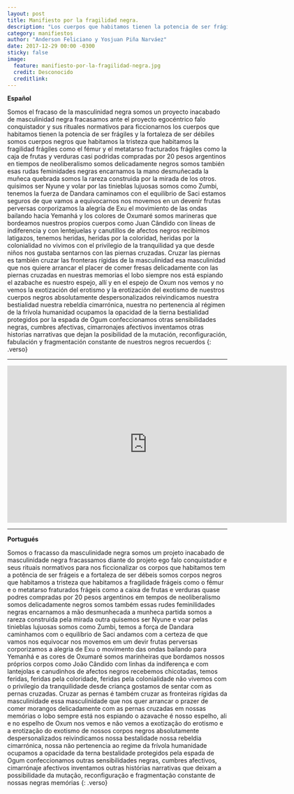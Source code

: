 ```yaml
---
layout: post
title: Manifiesto por la fragilidad negra.
description: "Los cuerpos que habitamos tienen la potencia de ser frágiles y la fortaleza de ser débiles somos cuerpos negros que habitamos la tristeza, que habitamos la fragilidad"
category: manifiestos
author: "Anderson Feliciano y Yosjuan Piña Narváez"
date: 2017-12-29 00:00 -0300
sticky: false
image:
  feature: manifiesto-por-la-fragilidad-negra.jpg
  credit: Desconocido
  creditlink:
---
```

**Español**

Somos el fracaso de la masculinidad negra
somos un proyecto inacabado de masculinidad negra
fracasamos ante el proyecto egocéntrico falo conquistador
y sus rituales normativos para ficcionarnos
los cuerpos que habitamos tienen la potencia de ser frágiles
y la fortaleza de ser débiles
somos cuerpos negros que habitamos la tristeza
que habitamos la fragilidad
frágiles como el fémur y el metatarso fracturados
frágiles como la caja de frutas y verduras casi podridas
compradas por 20 pesos argentinos en tiempos de neoliberalismo
somos delicadamente negros
somos también esas rudas feminidades negras
encarnamos la mano desmuñecada
la muñeca quebrada
somos la rareza construida por la mirada de los otros.
quisimos ser Nyune
y volar por las tinieblas lujuosas
somos como Zumbi, tenemos la fuerza de Dandara
caminamos con el equilibrio de Saci
estamos seguros de que vamos a equivocarnos
nos movemos en un devenir frutas perversas
corporizamos la alegría de Exu
el movimiento de las ondas bailando hacia Yemanhá y los colores de Oxumaré
somos marineras que bordeamos nuestros propios cuerpos como Juan Cândido
con líneas de indiferencia y con lentejuelas y canutillos de afectos negros
recibimos latigazos, tenemos heridas, heridas por la coloridad, heridas por la colonialidad
no vivimos con el privilegio de la tranquilidad
ya que desde niños nos gustaba sentarnos con las piernas cruzadas.
Cruzar las piernas es también cruzar las fronteras rígidas de la masculinidad
esa masculinidad que nos quiere arrancar el placer de comer fresas
delicadamente con las piernas cruzadas
en nuestras memorias el lobo siempre nos está espiando
el azabache es nuestro espejo, allí y en el espejo de Oxum nos vemos
y no vemos la exotización del erotismo y la erotización del exotismo
de nuestros cuerpos negros absolutamente despersonalizados
reivindicamos nuestra bestialidad
nuestra rebeldía cimarrónica, nuestra no pertenencia al régimen de la frívola humanidad
ocupamos la opacidad de la tierna bestialidad
protegidos por la espada de Ogum
confeccionamos otras sensibilidades negras, cumbres afectivas,
cimarronajes afectivos
inventamos otras historias
narrativas que dejan la posibilidad de la mutación, reconfiguración, fabulación
y fragmentación constante
de nuestros negros recuerdos
{: .verso}

---

<iframe src="https://player.vimeo.com/video/191104527" width="640" height="360" frameborder="0" webkitallowfullscreen mozallowfullscreen allowfullscreen></iframe>

---

**Portugués**

Somos o fracasso da masculinidade negra
somos um projeto inacabado de masculinidade negra
fracassamos diante do projeto ego falo conquistador
e seus rituais normativos para nos ficcionalizar
os corpos que habitamos tem a potência de ser frágeis
e a fortaleza de ser débeis
somos corpos negros que habitamos a tristeza
que habitamos a fragilidade
frágeis como o fêmur e o metatarso fraturados
frágeis como a caixa de frutas e verduras quase podres
compradas por 20 pesos argentinos em tempos de neoliberalismo
somos delicadamente negros
somos também essas rudes feminilidades negras
encarnamos a mão desmunhecada
a munheca partida
somos a rareza construída pela mirada outra
quisemos ser Nyune
e voar pelas tinieblas lujuosas
somos como Zumbi, temos a força de Dandara
caminhamos com o equilíbrio de Saci
andamos com a certeza de que vamos nos equivocar
nos movemos em um devir frutas perversas
corporizamos a alegria de Exu
o movimento das ondas bailando para Yemanhá e as cores de Oxumaré
somos marinheiras que bordamos nossos próprios corpos como João Cândido
com linhas da indiferença e com lantejolas e canudinhos de afectos negros
recebemos chicotadas, temos feridas, feridas pela coloridade, feridas pela colonialidade
não vivemos com o privilegio da tranquilidade
desde criança gostamos de sentar com as pernas cruzadas.
Cruzar as pernas é também cruzar as fronteiras rígidas da masculinidade
essa masculinidade que nos quer arrancar o prazer de comer morangos
delicadamente com as pernas cruzadas
em nossas memórias o lobo sempre está nos espiando
o azavache é nosso espelho, ali e no espelho de Oxum nos vemos
e não vemos a exotização do erotismo e a erotização do exotismo
de nossos corpos negros absolutamente despersonalizados
reivindicamos nossa bestalidade
nossa rebeldia cimarrónica, nossa não pertenencia ao regime da frívola humanidade
ocupamos a opacidade da terna bestalidade
protegidos pela espada de Ogum
confeccionamos outras sensibilidades negras, cumbres afectivos,
cimarrónaje afectivos
inventamos outras histórias
narrativas que deixam a possibilidade da mutação, reconfiguração
e fragmentação constante
de nossas negras memórias
{: .verso}
